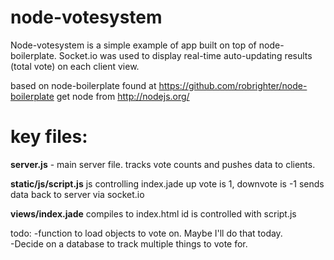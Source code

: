 <h1>node-votesystem</h1>

Node-votesystem is a simple example of app built on top of node-boilerplate. 
Socket.io was used to display real-time auto-updating results (total vote) on each client view. 

based on node-boilerplate
	found at https://github.com/robrighter/node-boilerplate
get node from http://nodejs.org/
<h1>key files:</h1>

<b>server.js</b> - main server file.
tracks vote counts and pushes data to clients.

<b>static/js/script.js</b>
js controlling index.jade
up vote is 1, downvote is -1
sends data back to server via socket.io

<b>views/index.jade</b>
compiles to index.html
id is controlled with script.js

todo:
-function to load objects to vote on.  Maybe I'll do that today.  
-Decide on a database to track multiple things to vote for.  
